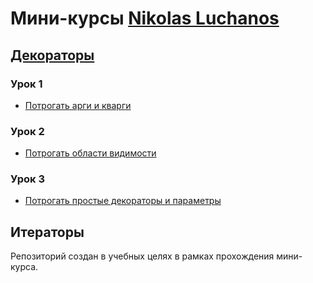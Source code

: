 # Мини-курсы [Nikolas Luchanos](https://www.youtube.com/c/Luchanos)

## [Декораторы](/decorators)

### Урок 1
- [Потрогать арги и кварги](/decorators/hw1.py)

### Урок 2
- [Потрогать области видимости](/decorators/hw2.py)

### Урок 3
- [Потрогать простые декораторы и параметры](/decorators/hw31.py)


## Итераторы

Репозиторий создан в учебных целях в рамках прохождения мини-курса.